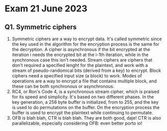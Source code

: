 # Exam 21 June 2023

## Q1. Symmetric ciphers

1. Symmetric ciphers are a way to encrypt data. It's called symmetric since the key used in the algorithm for the encryption process is the same for the decryption. A cipher is asynchronous if the bit encrypted at the iteration i needs the encrypted bit at the i-1th iteration, while in the synchronous case this isn't needed. Stream ciphers are ciphers that don't required a specified lenght for the plaintext, and work with a stream of pseudo-randomical bits (derived from a key) to encrypt. Block ciphers need a specified input size (a block) to work. Modes of operations are a way to encrypt a file that contains multiple block, and these can be both synchronous or asynchronous.
2. RC4, or Ron's Code 4, is a synchronous stream cipher, which is praised for its speed and simplicity. It's based on two different phases. In the key generation, a 256 byte buffer is initialized, from  to 255, and the key is used to do permutations on the buffer. On the encryption process the buffer is used to encrypt the plaintext while continuing to permutate.
3. OFB is blah blah, CTR is blah blah. They are both good, daje! CTR is also parallelizable, especially considering OFB: even better porto io!

